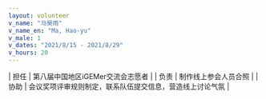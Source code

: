 ```yaml
---
layout: volunteer
v_name: "马昊雨"
v_name_en: "Ma, Hao-yu"
v_male: 1
v_dates: "2021/8/15 - 2021/8/29"
v_hours: 20
---
```



| 担任 | 第八届中国地区iGEMer交流会志愿者 |
| 负责 | 制作线上参会人员合照  |
| 协助 | 会议奖项评审规则制定，联系队伍提交信息，营造线上讨论气氛 |